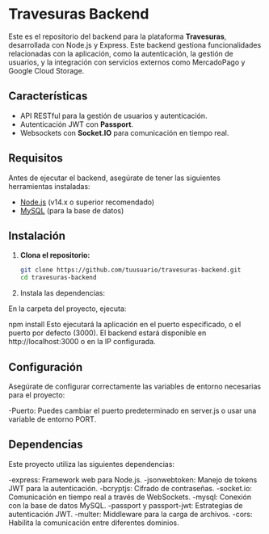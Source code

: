 # Travesuras Backend

Este es el repositorio del backend para la plataforma **Travesuras**, desarrollada con Node.js y Express. Este backend gestiona funcionalidades relacionadas con la aplicación, como la autenticación, la gestión de usuarios, y la integración con servicios externos como MercadoPago y Google Cloud Storage.

## Características

- API RESTful para la gestión de usuarios y autenticación.
- Autenticación JWT con **Passport**.
- Websockets con **Socket.IO** para comunicación en tiempo real.

## Requisitos

Antes de ejecutar el backend, asegúrate de tener las siguientes herramientas instaladas:

- [Node.js](https://nodejs.org/) (v14.x o superior recomendado)
- [MySQL](https://www.mysql.com/) (para la base de datos)

## Instalación

1. **Clona el repositorio:**

   ```bash
   git clone https://github.com/tuusuario/travesuras-backend.git
   cd travesuras-backend

2. Instala las dependencias:

En la carpeta del proyecto, ejecuta:

   npm install
Esto ejecutará la aplicación en el puerto especificado, o el puerto por defecto (3000). El backend estará disponible en http://localhost:3000 o en la IP configurada.

## Configuración
 Asegúrate de configurar correctamente las variables de entorno necesarias para el proyecto:

 -Puerto: Puedes cambiar el puerto predeterminado en server.js o usar una variable de entorno PORT.

## Dependencias
Este proyecto utiliza las siguientes dependencias:

-express: Framework web para Node.js.
-jsonwebtoken: Manejo de tokens JWT para la autenticación.
-bcryptjs: Cifrado de contraseñas.
-socket.io: Comunicación en tiempo real a través de WebSockets.
-mysql: Conexión con la base de datos MySQL.
-passport y passport-jwt: Estrategias de autenticación JWT.
-multer: Middleware para la carga de archivos.
-cors: Habilita la comunicación entre diferentes dominios.
